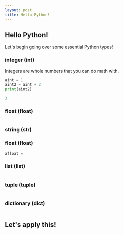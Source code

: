 ```yaml
---
layout: post
title: Hello Python!
---
```


## Hello Python!
Let's begin going over some essential Python types!

### integer (int)
Integers are whole numbers that you can do math with.
```python
aint = 1
aint2 = aint + 2
print(aint2)
```
```python
3
```

### float (float)
```python
```

### string (str)

### float (float)
```python
afloat = 
```

### list (list)
```python
```

### tuple (tuple)
```python
```

### dictionary (dict)
```python
```

## Let's apply this!
